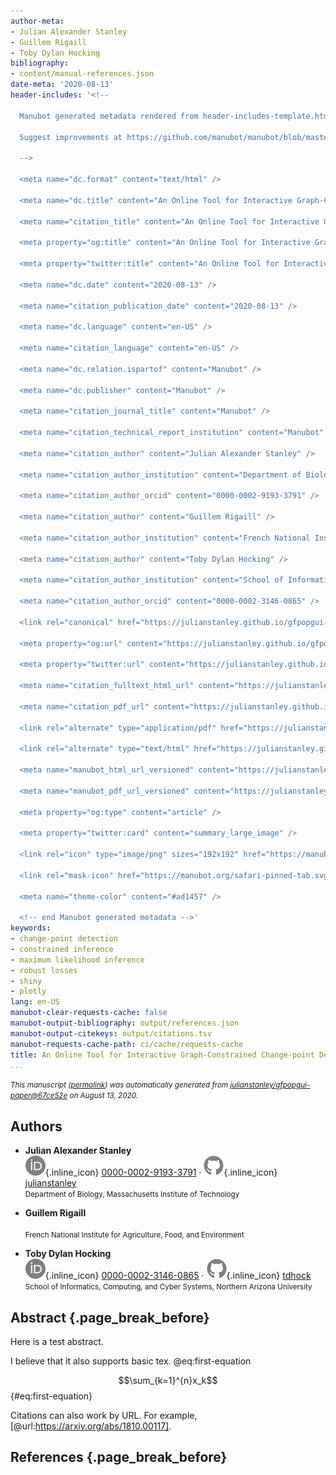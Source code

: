 ```yaml
---
author-meta:
- Julian Alexander Stanley
- Guillem Rigaill
- Toby Dylan Hocking
bibliography:
- content/manual-references.json
date-meta: '2020-08-13'
header-includes: '<!--

  Manubot generated metadata rendered from header-includes-template.html.

  Suggest improvements at https://github.com/manubot/manubot/blob/master/manubot/process/header-includes-template.html

  -->

  <meta name="dc.format" content="text/html" />

  <meta name="dc.title" content="An Online Tool for Interactive Graph-Constrained Change-point Detection" />

  <meta name="citation_title" content="An Online Tool for Interactive Graph-Constrained Change-point Detection" />

  <meta property="og:title" content="An Online Tool for Interactive Graph-Constrained Change-point Detection" />

  <meta property="twitter:title" content="An Online Tool for Interactive Graph-Constrained Change-point Detection" />

  <meta name="dc.date" content="2020-08-13" />

  <meta name="citation_publication_date" content="2020-08-13" />

  <meta name="dc.language" content="en-US" />

  <meta name="citation_language" content="en-US" />

  <meta name="dc.relation.ispartof" content="Manubot" />

  <meta name="dc.publisher" content="Manubot" />

  <meta name="citation_journal_title" content="Manubot" />

  <meta name="citation_technical_report_institution" content="Manubot" />

  <meta name="citation_author" content="Julian Alexander Stanley" />

  <meta name="citation_author_institution" content="Department of Biology, Massachusetts Institute of Technology" />

  <meta name="citation_author_orcid" content="0000-0002-9193-3791" />

  <meta name="citation_author" content="Guillem Rigaill" />

  <meta name="citation_author_institution" content="French National Institute for Agriculture, Food, and Environment" />

  <meta name="citation_author" content="Toby Dylan Hocking" />

  <meta name="citation_author_institution" content="School of Informatics, Computing, and Cyber Systems, Northern Arizona University" />

  <meta name="citation_author_orcid" content="0000-0002-3146-0865" />

  <link rel="canonical" href="https://julianstanley.github.io/gfpopgui-paper/" />

  <meta property="og:url" content="https://julianstanley.github.io/gfpopgui-paper/" />

  <meta property="twitter:url" content="https://julianstanley.github.io/gfpopgui-paper/" />

  <meta name="citation_fulltext_html_url" content="https://julianstanley.github.io/gfpopgui-paper/" />

  <meta name="citation_pdf_url" content="https://julianstanley.github.io/gfpopgui-paper/manuscript.pdf" />

  <link rel="alternate" type="application/pdf" href="https://julianstanley.github.io/gfpopgui-paper/manuscript.pdf" />

  <link rel="alternate" type="text/html" href="https://julianstanley.github.io/gfpopgui-paper/v/67ce52eaa52ade88d59451879ead1af6f71d0ffe/" />

  <meta name="manubot_html_url_versioned" content="https://julianstanley.github.io/gfpopgui-paper/v/67ce52eaa52ade88d59451879ead1af6f71d0ffe/" />

  <meta name="manubot_pdf_url_versioned" content="https://julianstanley.github.io/gfpopgui-paper/v/67ce52eaa52ade88d59451879ead1af6f71d0ffe/manuscript.pdf" />

  <meta property="og:type" content="article" />

  <meta property="twitter:card" content="summary_large_image" />

  <link rel="icon" type="image/png" sizes="192x192" href="https://manubot.org/favicon-192x192.png" />

  <link rel="mask-icon" href="https://manubot.org/safari-pinned-tab.svg" color="#ad1457" />

  <meta name="theme-color" content="#ad1457" />

  <!-- end Manubot generated metadata -->'
keywords:
- change-point detection
- constrained inference
- maximum likelihood inference
- robust losses
- shiny
- plotly
lang: en-US
manubot-clear-requests-cache: false
manubot-output-bibliography: output/references.json
manubot-output-citekeys: output/citations.tsv
manubot-requests-cache-path: ci/cache/requests-cache
title: An Online Tool for Interactive Graph-Constrained Change-point Detection
...
```







<small><em>
This manuscript
([permalink](https://julianstanley.github.io/gfpopgui-paper/v/67ce52eaa52ade88d59451879ead1af6f71d0ffe/))
was automatically generated
from [julianstanley/gfpopgui-paper@67ce52e](https://github.com/julianstanley/gfpopgui-paper/tree/67ce52eaa52ade88d59451879ead1af6f71d0ffe)
on August 13, 2020.
</em></small>

## Authors



+ **Julian Alexander Stanley**<br>
    ![ORCID icon](images/orcid.svg){.inline_icon}
    [0000-0002-9193-3791](https://orcid.org/0000-0002-9193-3791)
    · ![GitHub icon](images/github.svg){.inline_icon}
    [julianstanley](https://github.com/julianstanley)<br>
  <small>
     Department of Biology, Massachusetts Institute of Technology
  </small>

+ **Guillem Rigaill**<br><br>
  <small>
     French National Institute for Agriculture, Food, and Environment
  </small>

+ **Toby Dylan Hocking**<br>
    ![ORCID icon](images/orcid.svg){.inline_icon}
    [0000-0002-3146-0865](https://orcid.org/0000-0002-3146-0865)
    · ![GitHub icon](images/github.svg){.inline_icon}
    [tdhock](https://github.com/tdhock)<br>
  <small>
     School of Informatics, Computing, and Cyber Systems, Northern Arizona University
  </small>



## Abstract {.page_break_before}

Here is a test abstract.

I believe that it also supports basic tex. @eq:first-equation

$$\sum_{k=1}^{n}x_k$$ {#eq:first-equation}

Citations can also work by URL. For example, [@url:https://arxiv.org/abs/1810.00117].

## References {.page_break_before}

<!-- Explicitly insert bibliography here -->
<div id="refs"></div>
